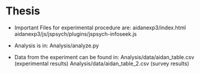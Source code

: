 # Thesis

- Important Files for experimental procedure are: 
  aidanexp3/index.html
  aidanexp3/js/jspsych/plugins/jspsych-infoseek.js
  
- Analysis is in:
  Analysis/analyze.py 
  
- Data from the experiment can be found in:
  Analysis/data/aidan_table.csv (experimental results)
  Analysis/data/aidan_table_2.csv (survey results)
